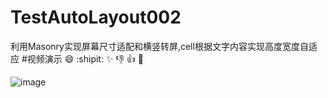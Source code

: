 # TestAutoLayout002
利用Masonry实现屏幕尺寸适配和横竖转屏,cell根据文字内容实现高度宽度自适应
#视频演示
:smile:
:shipit:
:sparkles:
:-1:
:+1:
:clap:


![image](https://github.com/mashun/TestAutoLayout002/raw/master/images-folder/yanshi.gif)
